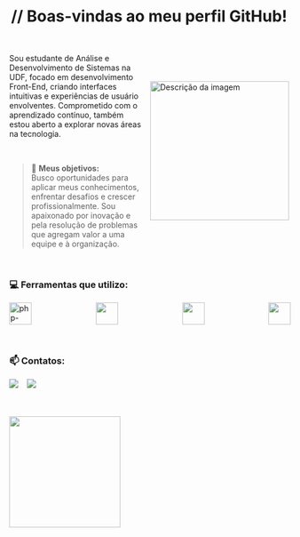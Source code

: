 <div align="center">
  
# // Boas-vindas ao meu perfil GitHub!

</div>

<br>

<div style="display: flex; align-items: center;">
  <div style="flex: 1;">
    <p>Sou estudante de Análise e Desenvolvimento de Sistemas na UDF, focado em desenvolvimento Front-End, criando interfaces intuitivas e experiências de usuário envolventes. Comprometido com o aprendizado contínuo, também estou aberto a explorar novas áreas na tecnologia.</p>

<br>

> 🔎 **Meus objetivos:**<br>
Busco oportunidades para aplicar meus conhecimentos, enfrentar desafios e crescer profissionalmente. Sou apaixonado por inovação e pela resolução de problemas que agregam valor a uma equipe e à organização.
  </div>
  
  <img src="https://github.com/Kauareis-code/imags/blob/main/Design%20sem%20nome%20(1).gif" alt="Descrição da imagem" width="250" style="margin-left: 10px;">
</div>

<br>


### 💻 Ferramentas que utilizo:
<p style="display: flex; align-items: center;gap: 50px;">
<img loading="lazy" src="https://img.icons8.com/ios-filled/50/6C6ECF/php-logo.png" alt="php-logo" width="40" height="40"/> &nbsp;&nbsp;&nbsp;&nbsp;
<img loading="lazy" src="https://cdn.jsdelivr.net/gh/devicons/devicon@latest/icons/bootstrap/bootstrap-original.svg" width="40" height="40"/> &nbsp;&nbsp;&nbsp;&nbsp;
<img loading="lazy" src="https://cdn.jsdelivr.net/gh/devicons/devicon@latest/icons/c/c-line.svg" width="40" height="40"/> &nbsp;&nbsp;&nbsp;&nbsp;
<img loading="lazy" src="https://cdn.jsdelivr.net/gh/devicons/devicon@latest/icons/html5/html5-plain.svg"  width="40" height="40"/> &nbsp;&nbsp;&nbsp;&nbsp;
</p>

<br>
 
### 📫 Contatos:
<a href="https://www.linkedin.com/in/kau%C3%A3-d-456877238/" target="_blank"><img loading="lazy" src="https://img.shields.io/badge/-LinkedIn-%230077B5?style=for-the-badge&logo=linkedin&logoColor=white" target="_blank"></a> &nbsp;&nbsp;
<a href = "mailto:kauareisgarcia0@gmail.com"><img loading="lazy" src="https://img.shields.io/badge/Gmail-D14836?style=for-the-badge&logo=gmail&logoColor=white" target="_blank"></a>

<br>
<br>

<a href="https://github.com/Kauareis-code/github-readme-stats">
  <img height=200 align="center" src="https://github-readme-stats.vercel.app/api?username=Kauareis-code&theme=transparent" />
</a>

